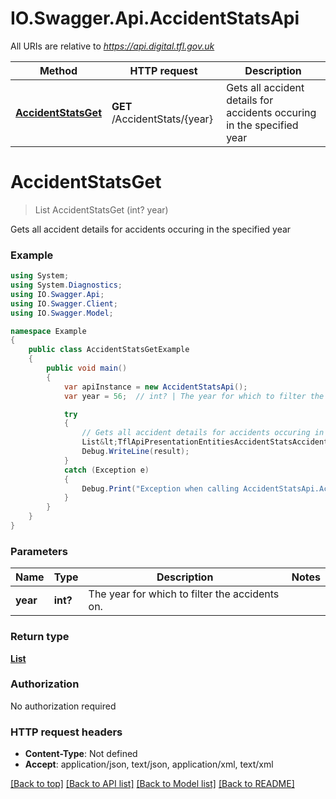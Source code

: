 # IO.Swagger.Api.AccidentStatsApi

All URIs are relative to *https://api.digital.tfl.gov.uk*

Method | HTTP request | Description
------------- | ------------- | -------------
[**AccidentStatsGet**](AccidentStatsApi.md#accidentstatsget) | **GET** /AccidentStats/{year} | Gets all accident details for accidents occuring in the specified year


<a name="accidentstatsget"></a>
# **AccidentStatsGet**
> List<TflApiPresentationEntitiesAccidentStatsAccidentDetail> AccidentStatsGet (int? year)

Gets all accident details for accidents occuring in the specified year

### Example
```csharp
using System;
using System.Diagnostics;
using IO.Swagger.Api;
using IO.Swagger.Client;
using IO.Swagger.Model;

namespace Example
{
    public class AccidentStatsGetExample
    {
        public void main()
        {
            var apiInstance = new AccidentStatsApi();
            var year = 56;  // int? | The year for which to filter the accidents on.

            try
            {
                // Gets all accident details for accidents occuring in the specified year
                List&lt;TflApiPresentationEntitiesAccidentStatsAccidentDetail&gt; result = apiInstance.AccidentStatsGet(year);
                Debug.WriteLine(result);
            }
            catch (Exception e)
            {
                Debug.Print("Exception when calling AccidentStatsApi.AccidentStatsGet: " + e.Message );
            }
        }
    }
}
```

### Parameters

Name | Type | Description  | Notes
------------- | ------------- | ------------- | -------------
 **year** | **int?**| The year for which to filter the accidents on. | 

### Return type

[**List<TflApiPresentationEntitiesAccidentStatsAccidentDetail>**](TflApiPresentationEntitiesAccidentStatsAccidentDetail.md)

### Authorization

No authorization required

### HTTP request headers

 - **Content-Type**: Not defined
 - **Accept**: application/json, text/json, application/xml, text/xml

[[Back to top]](#) [[Back to API list]](../README.md#documentation-for-api-endpoints) [[Back to Model list]](../README.md#documentation-for-models) [[Back to README]](../README.md)

